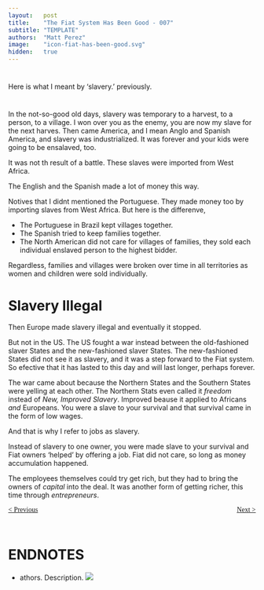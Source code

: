 ```yaml
---
layout:   post
title:    "The Fiat System Has Been Good - 007"
subtitle: "TEMPLATE"
authors:  "Matt Perez"
image:    "icon-fiat-has-been-good.svg"
hidden:   true
---
```


<div style="display:none; ">
 <p>Time for an alternative.</p>
</div>

<h1></h1>
 <p>Here is what I meant by &lsquo;slavery.&rsquo; previously.</p>

<h1></h1>
 <p>In the not-so-good old days, slavery was temporary to a harvest, to a person, to a village. I won over you as the enemy, you are now my slave for the next harves. Then came America, and I mean Anglo and Spanish America, and slavery was industrialized. It was forever and your kids were going to be ensalaved, too.</p>
 <p>It was not th result of a battle. These slaves were imported from West Africa.</p>
 <p>The English and the Spanish made a lot of money this way.</p>
 <p>Notives that I didnt mentioned the Portuguese. They made money too by importing slaves from West Africa. But here is the differenve,</p>
  <ul>
   <li>The Portuguese in Brazil kept villages together.</li>
   <li>The Spanish tried to keep families together.</li>
   <li>The North American did not care for villages of families, they sold each individual enslaved person to the highest bidder.</li>
  </ul>
 <p>Regardless, families and villages were broken over time in all territories as women and children were sold individually.</p>

<h1>Slavery Illegal</h1>
 <p>Then Europe made slavery illegal and eventually it stopped.</p>
 <p>But not in the US. The US fought a war instead between the old-fashioned slaver States and the new-fashioned slaver States. The new-fashioned States did not see it as slavery, and it was a step forward to the Fiat system. So efective that it has lasted to this day and will last longer, perhaps forever.</p>
 <p>The war came about because the Northern States and the Southern States were yelling at each other. The Northern Stats even called it <em>freedom</em> instead of <em>New, Improved Slavery</em>. Improved beause it applied to Africans <em>and</em> Europeans. You were a slave to your survival and that survival came in the form of low wages.</p>
 <p>And that is why I refer to jobs as slavery.</p>
 <p>Instead of slavery to one owner, you were made slave to your survival and Fiat owners &lsquo;helped&rsquo; by offering a job. Fiat did not care, so long as money accumulation happened.</p>
 <p>The employees themselves could try get rich, but they had to bring the owners of <em>capital</em> into the deal. It was another form of getting richer, this time through <em>entrepreneurs</em>.</p>

<div style="margin-bottom:1in; font-family: American Typewriter, serif; ">
 <span style="float:left; ">
  <a href="https://radicalcompanies.com/2024/12/09/006-the-fiat-system-has-been-good">&lt; Previous</a>
 </span>
 <span style="float:right; ">
  <a href="https://radicalcompanies.com/2024/12/11/008-the-fiat-system-has-been-good">Next &gt;</a>
 </span>
</div>

<h1 class="_section">ENDNOTES</h1>
 <ul>
  <li id="en01">
   <p class="_list-item">
    athors.
    Description.
    <a class="_uparrow" href="#bm01"><img src="/"></a>
   </p>
  </li>
 </ul>